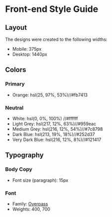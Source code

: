 # Front-end Style Guide

## Layout

The designs were created to the following widths:

- Mobile: 375px
- Desktop: 1440px

## Colors

### Primary

- Orange: hsl(25, 97%, 53%)//#fb7413

### Neutral

- White: hsl(0, 0%, 100%) //#ffffff
- Light Grey: hsl(217, 12%, 63%)//#959eac
- Medium Grey: hsl(216, 12%, 54%)//#7c8798
- Dark Blue: hsl(213, 19%, 18%)//#252d37
- Very Dark Blue: hsl(216, 12%, 8%)//#121417

## Typography

### Body Copy

- Font size (paragraph): 15px

### Font

- Family: [Overpass](https://fonts.google.com/specimen/Overpass)
- Weights: 400, 700
